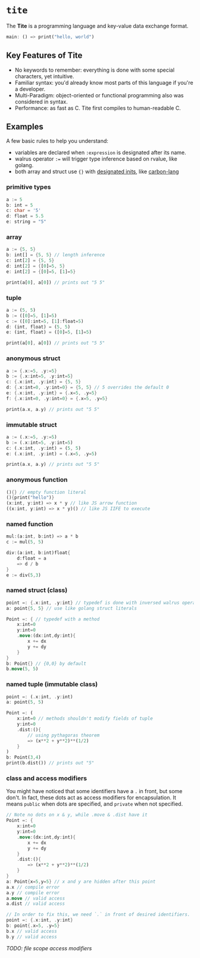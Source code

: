# `tite`

The **Tite** is a programming language and key-value data exchange format. 

```rust
main: () => print("hello, world")
```

## Key Features of Tite

- No keywords to remember: everything is done with some special characters, yet intuitive.
- Familiar syntax: you'd already know most parts of this language if you're a developer.
- Multi-Paradigm: object-oriented or functional programming also was considered in syntax.
- Performance: as fast as C. Tite first compiles to human-readable C.


## Examples

A few basic rules to help you understand:

- variables are declared when `:expression` is designated after its name.
- walrus operator `:=` will trigger type inference based on rvalue, like golang.
- both array and struct use `{}` with [designated inits](https://gcc.gnu.org/onlinedocs/gcc/Designated-Inits.html), like [carbon-lang](https://github.com/carbon-language/carbon-lang)

### primitive types

```rust
a := 5
b: int = 5
c: char = '5'
d: float = 5.5
e: string = "5"
```

### array

```rust
a := {5, 5}
b: int[] = {5, 5} // length inference
c: int[2] = {5, 5}
d: int[2] = {[0]=5, 5}
e: int[2] = {[0]=5, [1]=5}

print(a[0], a[0]) // prints out "5 5" 
```

### tuple

```rust
a := (5, 5)
b := ([0]=5, [1]=5)
c := ([0]:int=5, [1]:float=5)
d: (int, float) = (5, 5)
e: (int, float) = ([0]=5, [1]=5)

print(a[0], a[0]) // prints out "5 5" 
```

### anonymous struct

```rust
a := {.x:=5, .y:=5}
b := {.x:int=5, .y:int=5}
c: {.x:int, .y:int} = {5, 5}
d: {.x:int=0, .y:int=0} = {5, 5} // 5 overrides the default 0
e: {.x:int, .y:int} = {.x=5, .y=5}
f: {.x:int=0, .y:int=0} = {.x=5, .y=5}

print(a.x, a.y) // prints out "5 5" 
```

### immutable struct

```rust
a := (.x:=5, .y:=5)
b := (.x:int=5, .y:int=5)
c: (.x:int, .y:int) = (5, 5)
e: (.x:int, .y:int) = (.x=5, .y=5)

print(a.x, a.y) // prints out "5 5" 
```

### anonymous function

```rust
(){} // empty function literal
(){print("hello")}
(x:int, y:int) => x * y // like JS arrow function
((x:int, y:int) => x * y)() // like JS IIFE to execute
```

### named function

```rust
mul:(a:int, b:int) => a * b
c := mul(5, 5)

div:(a:int, b:int)float{
    d:float = a
    => d / b
}
e := div(5,3)
```

### named struct (class)

```rust
point =: {.x:int, .y:int} // typedef is done with inversed walrus operator
a: point{5, 5} // use like golang struct literals

Point =: { // typedef with a method
    x:int=0
    y:int=0
    .move:(dx:int,dy:int){
        x += dx
        y += dy
    }
}
b: Point{} // {0,0} by default
b.move(5, 5)
```

### named tuple (immutable class)

```rust
point =: (.x:int, .y:int)
a: point(5, 5)

Point =: (
    x:int=0 // methods shouldn't modify fields of tuple
    y:int=0
    .dist:(){
        // using pythagoras theorem
        => (x**2 + y**2)**(1/2)
    }
)
b: Point(3,4)
print(b.dist()) // prints out "5"
```

### class and access modifiers

You might have noticed that some identifiers have a `.` in front, but some don't.
In fact, these dots act as access modifiers for encapsulation.
It means `public` when dots are specified, and `private` when not specified.

```rust
// Note no dots on x & y, while .move & .dist have it
Point =: {
    x:int=0
    y:int=0
    .move:(dx:int,dy:int){
        x += dx
        y += dy
    }
    .dist:(){
        => (x**2 + y**2)**(1/2)
    }
}
a: Point{x=5,y=5} // x and y are hidden after this point
a.x // compile error
a.y // compile error
a.move // valid access
a.dist // valid access

// In order to fix this, we need `.` in front of desired identifiers.
point =: {.x:int, .y:int}
b: point{.x=5, .y=5}
b.x // valid access
b.y // valid access
```

*TODO: file scope access modifiers*
